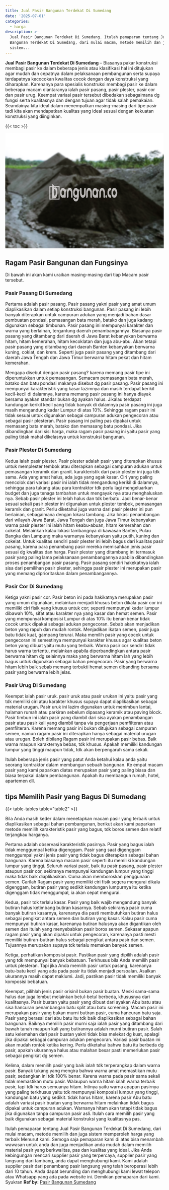 ```yaml
---
title: Jual Pasir Bangunan Terdekat Di Sumedang
date: '2025-07-01'
categories:
  - harga
description: >-
  Jual Pasir Bangunan Terdekat Di Sumedang. Itulah pemaparan tentang Jual Pasir
  Bangunan Terdekat Di Sumedang, dari mulai macam, metode memilih dan juga
  sistem...
---
```


**Jual Pasir Bangunan Terdekat Di Sumedang** – Biasanya pakar konstruksi membagi pasir ke dalam beberapa jenis atau klasifikasi hal ini ditujukan agar mudah dan cepatnya dalam pelaksanaan pembangunan serta supaya terdapatnya kecocokan kwalitas cocok dengan daya konstruksi yang diharapkan. Karenanya para spesialis konstruksi membagi pasir ke dalam beberapa macam diantaranya ialah pasir pasang, pasir plester, pasir cor dan pasir urug. Keempat variasi pasir tersebut dibedakan sebagaimana dg fungsi serta kualitasnya dan dengan tujuan agar tidak salah pemakaian. Seandainya kita ideal dalam menempatkan masing-masing dari tipe pasir tadi kita akan mendapatkan kualitas yang ideal sesuai dengan kekuatan konstruksi yang diinginkan.

{{< toc >}}

![Jual Pasir Bangunan Terdekat Di Sumedang](/images/jual-pasir-bangunan-67.png)

## Ragam Pasir Bangunan dan Fungsinya

Di bawah ini akan kami uraikan masing-masing dari tiap Macam pasir tersebut.

### Pasir Pasang Di Sumedang

Pertama adalah pasir pasang. Pasir pasang yakni pasir yang amat umum diaplikasikan dalam setiap konstruksi bangunan. Pasir pasang ini lebih banyak diterapkan untuk campuran adukan yang menjadi bahan dasar pembuatan pondasi, pemasangan bata merah, batako dan juga kadang digunakan sebagai timbunan. Pasir pasang ini mempunyai karakter dan warna yang berlainan, tergantung daerah penambangannya. Biasanya pasir pasang yang ditambang dari daerah di Jawa Barat kebanyakan berwarna hitam, hitam kemerahan, hitam kecoklatan dan juga abu-abu. Akan tetapi pasir pasang yang ditambang dari daerah Banten kebanyakan berwarna kuning, coklat, dan krem. Seperti juga pasir pasang yang ditambang dari daerah Jawa Tengah dan Jawa Timur berwarna hitam pekat dan hitam kemerahan.

Mengapa disebut dengan pasir pasang? karena memang pasir tipe ini diperuntukkan untuk pemasangan. Semacam pemasangan bata merah, batako dan batu pondasi makanya disebut dg pasir pasang. Pasir pasang ini mempunyai karakteristik yang kasar lazimnya dan masih terdapat kerikil kecil-kecil di dalamnya, karena memang pasir pasang ini hanya diayak bersama ayakan standar bukan dg ayakan halus. Jikalau terdapat kandungan kerikil kecil yang tidak banyak di dalamnya pasir pasang ini juga masih mengandung kadar Lumpur di atas 10%. Sehingga ragam pasir ini tidak sesuai untuk digunakan sebagai campuran adukan pengecoran atau sebagai pasir plesteran. Pasir pasang ini paling pas dipakai untuk memasang bata merah, batako dan memasang batu pondasi. Jika dibandingkan dari sisi harga, maka ragam pasir pasang ini yaitu pasir yang paling tidak mahal dikelasnya untuk konstruksi bangunan.

### Pasir Plester Di Sumedang

Kedua ialah pasir plester. Pasir plester adalah pasir yang diterapkan khusus untuk memplester tembok atau diterapkan sebagai campuran adukan untuk pemasangan keramik dan granit. karakteristik dari pasir plester ini juga tdk sama. Ada yang amat halus, ada juga yang agak kasar. Ciri yang paling mencolok dari variasi pasir ini ialah tidak mengandung kerikil di dalamnya, sehingga para tukang atau para kontraktor tdk perlu lagi mengeluarkan budget dan juga tenaga tambahan untuk mengayak nya atau menghaluskan nya. Sebab pasir plester ini telah halus dan tdk berbatu. Jadi benar-benar sesuai sekali pasir plester ini digunakan untuk plester tembok, pemasangan keramik dan granit. Perlu diketahui juga warna dari pasir plester ini pun berlainan, sebagaimana dengan lokasi tambang. Jika lokasi penambangan dari wilayah Jawa Barat, Jawa Tengah dan juga Jawa Timur kebanyakan warna pasir plester ini ialah hitam keabu-abuan, hitam kemerahan dan cokelat. Melainkan kalau lokasi tambangnya di kawasan Banten, Pulau Bangka dan Lampung maka warnanya kebanyakan yaitu putih, kuning dan cokelat. Untuk kualitas sendiri pasir plester ini lebih bagus dari kualitas pasir pasang, karena para penambang pasir mereka memisahkan jenis pasir sesuai dg kwalitas dan harga. Pasir plester yang ditambang ini termasuk pasir yang paling lama pelaksanaan penambangannya apabila dibandingkan proses penambangan pasir pasang. Pasir pasang sendiri hakekatnya ialah sisa dari pemilihan pasir plester, sehingga pasir plester ini merupakan pasir yang memang diprioritaskan dalam penambangannya.

### Pasir Cor Di Sumedang

Ketiga yakni pasir cor. Pasir beton ini pada hakikatnya merupakan pasir yang umum digunakan, melainkan menjadi khusus beton dikala pasir cor ini memiliki ciri fisik yang khusus untuk cor; seperti mempunyai kadar lumpur dibawah 10%, sifat atau karakter nya yang kasar dan hemat semen. Pasir yang mempunyai komposisi Lumpur di atas 10% itu benar-benar tidak cocok untuk dipakai sebagai adukan pengecoran. Sebab akan menjadikan beton yang rapuh dan mudah rontok. Menjadikan ikatan semen, pasir juga batu tidak kuat, gampang terurai. Maka memilih pasir yang cocok untuk pengecoran ini semestinya mempunyai karakter khusus agar kualitas beton beton yang dibuat yaitu mutu yang terbaik. Warna pasir cor sendiri tidak harus warna tertentu, melainkan apabila diperbandingkan antara pasir berwarna hitam dg selainnya maka yang berwarna hitam lah yang lebih bagus untuk digunakan sebagai bahan pengecoran. Pasir yang berwarna hitam lebih baik sebab memang terbukti hemat semen dibanding bersama pasir yang berwarna lebih jelas.

### Pasir Urug Di Sumedang

Keempat ialah pasir uruk. pasir uruk atau pasir urukan ini yaitu pasir yang tdk memiliki ciri atau karakter khusus supaya dapat diaplikasikan sebagai material urugan. Pasir uruk ini lazim digunakan untuk menimbun lantai, halaman rumah atau parkiran sebelum dipasang keramik atau paving block. Pasir timbun ini ialah pasir yang diambil dari sisa ayakan penambangan pasir atau pasir kali yang diambil tanpa via pengerjaan pemfilteran atau pemfilteran. Karena memang pasir ini bukan ditujukan sebagai campuran semen, namun ragam pasir ini diterapkan hanya sebagai material urugan atau urugan. Boleh dibilang Ragam pasir ini merupakan pasir bebas. Baik warna maupun karakternya bebas, tdk khusus. Apakah memiliki kandungan lumpur yang tinggi maupun tidak, tdk akan berpengaruh sama sekali.

Itulah beberapa jenis pasir yang patut Anda ketahui kalau anda yaitu seorang kontraktor dalam membangun sebuah bangunan. Ke empat macam pasir yang kami paparkan diatas merupakan pasir yang paling biasa dan biasa terpakai dalam pembangunan. Apakah itu membangun rumah, hotel, apartemen dll.

## tips Memilih Pasir yang Bagus Di Sumedang

{{< table-tables table="table2" >}}

Bila Anda masih keder dalam menetapkan macam pasir yang terbaik untuk diaplikasikan sebagai bahan pembangunan, berikut akan kami paparkan metode memilih karakteristik pasir yang bagus, tdk boros semen dan relatif terjangkau harganya.

Pertama adalah observasi karakteristik pasirnya. Pasir yang bagus ialah tidak menggumpal ketika digenggam. Pasir yang saat digenggam menggumpal yakni jenis pasir yang tidak bagus diterapkan sebagai bahan bangunan. Karena biasanya macam pasir seperti itu memiliki kandungan lumpur yang tinggi. Seluruh variasi pasir, baik itu pasir pasang, pasir plester ataupun pasir cor, sekiranya mempunyai kandungan lumpur yang tinggi maka tidak baik diaplikasikan. Cuma akan memboroskan penggunaan semen. Carilah Ragam pasir yang memiliki ciri fisik segera mengurai dikala digenggam, butiran pasir yang sedikit kandungan lumpurnya itu ketika digenggam tidak menggumpal, ia akan cepat mengurai.

Kedua, pasir tdk terlalu kasar. Pasir yang baik wajib mengandung banyak butiran halus ketimbang butiran kasarnya. Sebab sekiranya pasir cuma banyak butiran kasarnya, karenanya dia pasti membutuhkan butiran halus sebagai pengikat antara semen dan butiran yang kasar. Kalau pasir cuma mempunyai butiran kasar, karenanya butiran halusnya akan digantikan oleh semen dan itulah yang menyebabkan pasir boros semen. Sekasar apapun ragam pasir yang akan dipakai untuk pengecoran, karenanya pasti mesti memiliki butiran-butiran halus sebagai pengikat antara pasir dan semen. Tujuannya merupakan supaya tdk terlalu memakan banyak semen.

Ketiga, perhatikan komposisi pasir. Pastikan pasir yang dipilih adalah pasir yang tdk mempunyai banyak bebatuan. Terkhusus bila Anda memilih pasir untuk plesteran. Tapi jika Anda memilih pasir untuk pasang, karenanya batu-batu kecil yang ada pada pasir itu tidak menjadi persoalan. Asalkan ukurannya masih dapat maklumi. Jadi, pastikan pasir tidak memiliki banyak komposisi bebatuan.

Keempat, pilihlah jenis pasir orisinil bukan pasir buatan. Meski sama-sama halus dan juga lembut melainkan betul-betul berbeda, khususnya dari kualitasnya. Pasir buatan yaitu pasir yang dibuat dari ayakan Abu batu atau sisa hancuran penambangan batu split atau batu screening. Macam pasir ini merupakan pasir yang bukan murni butiran pasir, cuma hancuran batu saja. Pasir yang berasal dari abu batu itu tdk baik diaplikasikan sebagai bahan bangunan. Baiknya memilih pasir murni saja ialah pasir yang ditambang dari bawah tanah maupun kali yang butirannya adalah murni butiran pasir. Salah satu kelemahan dari pasir buatan yakni tidak bisa melekat dg kuat, apalagi jika dipakai sebagai campuran adukan pengecoran. Variasi pasir buatan ini akan mudah rontok ketika kering. Perlu diketahui bahwa batu itu berbeda dg pasir, apakah ukurannya halus atau malahan besar pasti memerlukan pasir sebagai pengikat dg semen.

Kelima, dalam memilih pasir yang baik ialah tdk terperangkap dalam warna pasir. Banyak tukang yang mengira bahwa warna amat memastikan mutu pasir, sedangkan ini tdk 100% benar. Karena warna pada pasir sama sekali tidak memastikan mutu pasir. Walaupun warna hitam ialah warna terbaik pasir, tapi tdk harus semuanya hitam. Intinya yaitu warna apapun pasirnya yang paling terkhusus yaitu tdk mempunyai komposisi lumpur yang tinggi, kandungan batu yang sedikit. tidak harus hitam, karena pasir Abu batu adalah variasi pasir buatan yang berwarna hitam melainkan tidak bagus dipakai untuk campuran adukan. Warnanya hitam akan tetapi tidak bagus jika digunakan tanpa campuran pasir asli. Itulah cara memilih pasir yang baik digunakan sebagai material konstruksi yang kualitasnya pas.

Itulah pemaparan tentang Jual Pasir Bangunan Terdekat Di Sumedang, dari mulai macam, metode memilih dan juga sistem memperoleh harga yang terbaik Menurut kami. Semoga saja pemaparan kami di atas bisa menambah wawasan untuk anda dan juga menjadikan anda mudah dalam memilih material pasir yang berkwalitas, pas dan kualitas yang ideal. Jika Anda kebingungan mencari supplier pasir yang terpercaya, supplier pasir yang langsung dari tambang, anda dapat menghubungi kami. Kami adalah supplier pasir dari penambang pasir langsung yang telah beroperasi lebih dari 10 tahun. Anda dapat berunding dan menghubungi kami lewat telepon atau Whatsapp yang ada pada website ini. Demikian pemaparan dari kami. Syukran
**Ref by:** [Pasir Bangunan Sumedang](https://id.wikipedia.org/wiki/Pasir)
